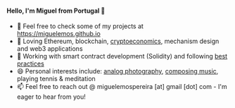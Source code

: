 #### Hello, I'm Miguel from Portugal 👋

- 📝 Feel free to check some of my projects at https://miguelemos.github.io
- 💙 Loving Ethereum, blockchain, [cryptoeconomics](https://miguelemos.co), mechanism design and web3 applications 
- 🌱 Working with smart contract development (Solidity) and following [best practices](https://consensys.github.io/smart-contract-best-practices) 
- 😄 Personal interests include: [analog photography](https://www.some-places-some-spaces.com), [composing music](https://doorsopendoors.bandcamp.com), playing tennis & meditation
- 📫 Feel free to reach out @ miguelemospereira [at] gmail [dot] com - I'm eager to hear from you!

<!--
**miguelemos/miguelemos** is a ✨ _special_ ✨ repository because its `README.md` (this file) appears on your GitHub profile.
-->
